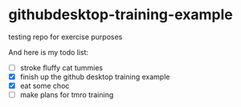 # githubdesktop-training-example
 testing repo for exercise purposes

And here is my todo list:

- [ ] stroke fluffy cat tummies
- [x] finish up the github desktop training example
- [x] eat some choc
- [ ] make plans for tmro training
